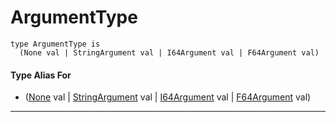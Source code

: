 # ArgumentType

```pony
type ArgumentType is
  (None val | StringArgument val | I64Argument val | F64Argument val)
```

#### Type Alias For

* ([None](builtin-None) val | [StringArgument](options-StringArgument) val | [I64Argument](options-I64Argument) val | [F64Argument](options-F64Argument) val)

---

